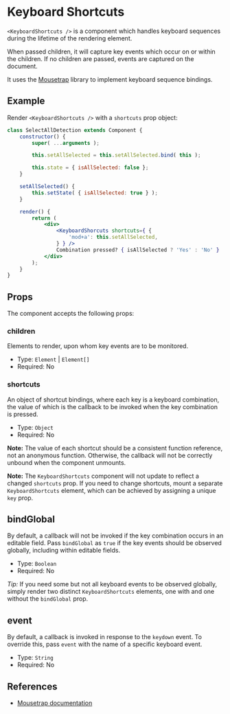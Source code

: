 Keyboard Shortcuts
==================

`<KeyboardShortcuts />` is a component which handles keyboard sequences during the lifetime of the rendering element.

When passed children, it will capture key events which occur on or within the children. If no children are passed, events are captured on the document.

It uses the [Mousetrap](https://craig.is/killing/mice) library to implement keyboard sequence bindings.

## Example

Render `<KeyboardShortcuts />` with a `shortcuts` prop object:

```jsx
class SelectAllDetection extends Component {
	constructor() {
		super( ...arguments );

		this.setAllSelected = this.setAllSelected.bind( this );

		this.state = { isAllSelected: false };
	}

	setAllSelected() {
		this.setState( { isAllSelected: true } );
	}

	render() {
		return (
			<div>
				<KeyboardShorcuts shortcuts={ {
					'mod+a': this.setAllSelected,
				} } />
				Combination pressed? { isAllSelected ? 'Yes' : 'No' }
			</div>
		);
	}
}
```

## Props

The component accepts the following props:

### children

Elements to render, upon whom key events are to be monitored.

- Type: `Element` | `Element[]`
- Required: No

### shortcuts

An object of shortcut bindings, where each key is a keyboard combination, the value of which is the callback to be invoked when the key combination is pressed.

- Type: `Object`
- Required: No

__Note:__ The value of each shortcut should be a consistent function reference, not an anonymous function. Otherwise, the callback will not be correctly unbound when the component unmounts.

__Note:__ The `KeyboardShortcuts` component will not update to reflect a changed `shortcuts` prop. If you need to change shortcuts, mount a separate `KeyboardShortcuts` element, which can be achieved by assigning a unique `key` prop.

## bindGlobal

By default, a callback will not be invoked if the key combination occurs in an editable field. Pass `bindGlobal` as `true` if the key events should be observed globally, including within editable fields.

- Type: `Boolean`
- Required: No

_Tip:_ If you need some but not all keyboard events to be observed globally, simply render two distinct `KeyboardShortcuts` elements, one with and one without the `bindGlobal` prop.

## event

By default, a callback is invoked in response to the `keydown` event. To override this, pass `event` with the name of a specific keyboard event.

- Type: `String`
- Required: No

## References

- [Mousetrap documentation](https://craig.is/killing/mice)
